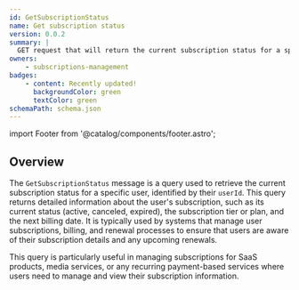 ```yaml
---
id: GetSubscriptionStatus
name: Get subscription status
version: 0.0.2
summary: |
  GET request that will return the current subscription status for a specific user, identified by their userId.
owners:
    - subscriptions-management
badges:
    - content: Recently updated!
      backgroundColor: green
      textColor: green
schemaPath: schema.json
---
```


import Footer from '@catalog/components/footer.astro';

## Overview

The `GetSubscriptionStatus` message is a query used to retrieve the current subscription status for a specific user, identified by their `userId`. This query returns detailed information about the user's subscription, such as its current status (active, canceled, expired), the subscription tier or plan, and the next billing date. It is typically used by systems that manage user subscriptions, billing, and renewal processes to ensure that users are aware of their subscription details and any upcoming renewals.

This query is particularly useful in managing subscriptions for SaaS products, media services, or any recurring payment-based services where users need to manage and view their subscription information.

<NodeGraph />

<SchemaViewer file="schema.json" title="JSON Schema" maxHeight="500" />